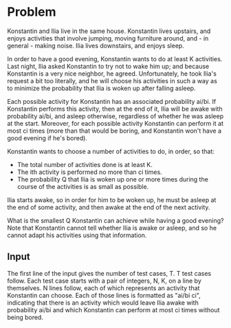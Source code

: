 # Problem

Konstantin and Ilia live in the same house. Konstantin lives upstairs, and enjoys activities that involve jumping, moving furniture around, and - in general - making noise. Ilia lives downstairs, and enjoys sleep.

In order to have a good evening, Konstantin wants to do at least K activities. Last night, Ilia asked Konstantin to try not to wake him up; and because Konstantin is a very nice neighbor, he agreed. Unfortunately, he took Ilia's request a bit too literally, and he will choose his activities in such a way as to minimize the probability that Ilia is woken up after falling asleep.

Each possible activity for Konstantin has an associated probability ai/bi. If Konstantin performs this activity, then at the end of it, Ilia will be awake with probability ai/bi, and asleep otherwise, regardless of whether he was asleep at the start. Moreover, for each possible activity Konstantin can perform it at most ci times (more than that would be boring, and Konstantin won't have a good evening if he's bored).

Konstantin wants to choose a number of activities to do, in order, so that:

-  The total number of activities done is at least K.
-  The ith activity is performed no more than ci times.
-  The probability Q that Ilia is woken up one or more times during the course of the activities is as small as possible.

Ilia starts awake, so in order for him to be woken up, he must be asleep at the end of some activity, and then awake at the end of the next activity.

What is the smallest Q Konstantin can achieve while having a good evening? Note that Konstantin cannot tell whether Ilia is awake or asleep, and so he cannot adapt his activities using that information.
## Input

The first line of the input gives the number of test cases, T. T test cases follow. Each test case starts with a pair of integers, N, K, on a line by themselves. N lines follow, each of which represents an activity that Konstantin can choose. Each of those lines is formatted as "ai/bi ci", indicating that there is an activity which would leave Ilia awake with probability ai/bi and which Konstantin can perform at most ci times without being bored.
